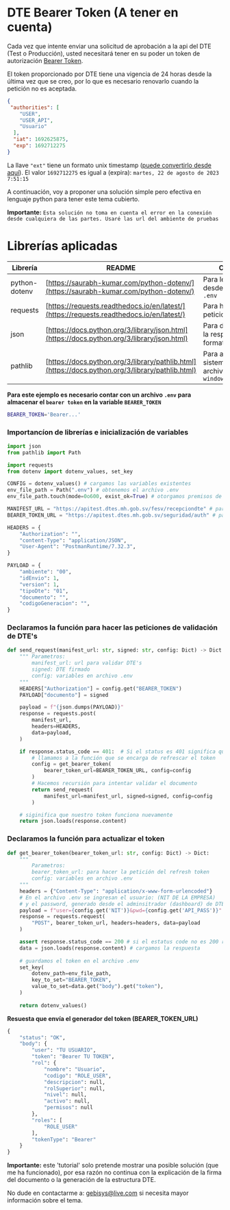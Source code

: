 # DTE Bearer Token (A tener en cuenta)

Cada vez que intente enviar una solicitud de aprobación a la api del DTE (Test o Producción), usted necesitará tener en su poder un token de autorización [Bearer Token](https://programmerclick.com/article/87581985934/#google_vignette).

El token proporcionado por DTE tiene una vigencia de 24 horas desde la última vez que se creo, por lo que es necesario renovarlo cuando la petición no es aceptada.

```json
{
 "authorities": [
    "USER",
    "USER_API",
    "Usuario"
  ],
  "iat": 1692625875,
  "exp": 1692712275
}
```

La llave `"ext"` tiene un formato unix timestamp ([puede convertirlo desde aquí](https://www.epochconverter.com/)). El valor `1692712275` es igual a (expira): `martes, 22 de agosto de 2023 7:51:15`

A continuación, voy a proponer una solución simple pero efectiva en lenguaje python para tener este tema cubierto.

**Importante:**
`Esta solución no toma en cuenta el error en la conexión desde cualquiera de las partes. Usaré las url del ambiente de pruebas`

# Librerías aplicadas

| Librería | README | Objetivo |
| ------ | ------ | ------ |
| python-dotenv | [https://saurabh-kumar.com/python-dotenv/](https://saurabh-kumar.com/python-dotenv/) | Para leer valores desde un archivo `.env` |
| requests | [https://requests.readthedocs.io/en/latest/](https://requests.readthedocs.io/en/latest/) | Para hacer peticiones `HTTP` |
| json | [https://docs.python.org/3/library/json.html](https://docs.python.org/3/library/json.html) | Para decodificar la respuesta en formato `json` |
| pathlib | [https://docs.python.org/3/library/pathlib.html](https://docs.python.org/3/library/pathlib.html) | Para acceder al sistema de archivos  `windows/linux/mac`|

**Para este ejemplo es necesario contar con un archivo `.env` para almacenar el `bearer token` en la variable `BEARER_TOKEN`**

```sh
BEARER_TOKEN='Bearer...'
```

### Importancíon de librerías e inicialización de variables
```python
import json
from pathlib import Path

import requests
from dotenv import dotenv_values, set_key

CONFIG = dotenv_values() # cargamos las variables existentes
env_file_path = Path(".env") # obtenemos el archivo .env
env_file_path.touch(mode=0o600, exist_ok=True) # otorgamos premisos de escritura

MANIFEST_URL = "https://apitest.dtes.mh.gob.sv/fesv/recepciondte" # para hacer peticiones de validaciones de DTE
BEARER_TOKEN_URL = "https://apitest.dtes.mh.gob.sv/seguridad/auth" # para obtener el refresh token (BEARER_TOKEN)

HEADERS = {
    "Authorization": "",
    "content-Type": "application/JSON",
    "User-Agent": "PostmanRuntime/7.32.3",
}

PAYLOAD = {
    "ambiente": "00",
    "idEnvio": 1,
    "version": 1,
    "tipoDte": "01",
    "documento": "",
    "codigoGeneracion": "",
}
```

### Declaramos la función para hacer las peticiones de validación de DTE's

```python
def send_request(manifest_url: str, signed: str, config: Dict) -> Dict:
    """ Parametros:
        manifest_url: url para validar DTE's
        signed: DTE firmado
        config: variables en archivo .env
    """
    HEADERS["Authorization"] = config.get("BEARER_TOKEN")
    PAYLOAD["documento"] = signed

    payload = f"{json.dumps(PAYLOAD)}"
    response = requests.post(
        manifest_url,
        headers=HEADERS,
        data=payload,
    )

    if response.status_code == 401:  # Si el status es 401 significa que el token caducó y debemos generar otro
        # llamamos a la función que se encarga de refrescar el token
        config = get_bearer_token(
            bearer_token_url=BEARER_TOKEN_URL, config=config
        )
        # Hacemos recursión para intentar validar el documento
        return send_request(
            manifest_url=manifest_url, signed=signed, config=config
        )

    # siginifica que nuestro token funciona nuevamente
    return json.loads(response.content)
```

### Declaramos la función para actualizar el token

```python
def get_bearer_token(bearer_token_url: str, config: Dict) -> Dict:
    """
        Parametros:
        bearer_token_url: para hacer la petición del refresh token
        config: variables en archivo .env
    """
    headers = {"Content-Type": "application/x-www-form-urlencoded"}
    # En el archivo .env se ingresan el usuario: (NIT DE LA EMPRESA)
    # y el password, generado desde el adminsitrador (dashboard) de DTE
    payload = f"user={config.get('NIT')}&pwd={config.get('API_PASS')}"
    response = requests.request(
        "POST", bearer_token_url, headers=headers, data=payload
    )

    assert response.status_code == 200 # si el estatus code no es 200 revisar credenciales
    data = json.loads(response.content) # cargamos la respuesta
    
    # guardamos el token en el archivo .env
    set_key(
        dotenv_path=env_file_path,
        key_to_set="BEARER_TOKEN",
        value_to_set=data.get("body").get("token"),
    )
    
    return dotenv_values()
```

**Resuesta que envía el generador del token (BEARER_TOKEN_URL)**
```python
{
    "status": "OK",
    "body": {
        "user": "TU USUARIO",
        "token": "Bearer TU TOKEN",
        "rol": {
            "nombre": "Usuario",
            "codigo": "ROLE_USER",
            "descripcion": null,
            "rolSuperior": null,
            "nivel": null,
            "activo": null,
            "permisos": null
        },
        "roles": [
            "ROLE_USER"
        ],
        "tokenType": "Bearer"
    }
}
```

**Importante:** este 'tutorial' solo pretende mostrar una posible solución (que me ha funcionado), por esa razón no continua con la explicación de la firma del documento o la generación de la estructura DTE.

No dude en contactarme a: gebisys@live.com si necesita mayor información sobre el tema.

